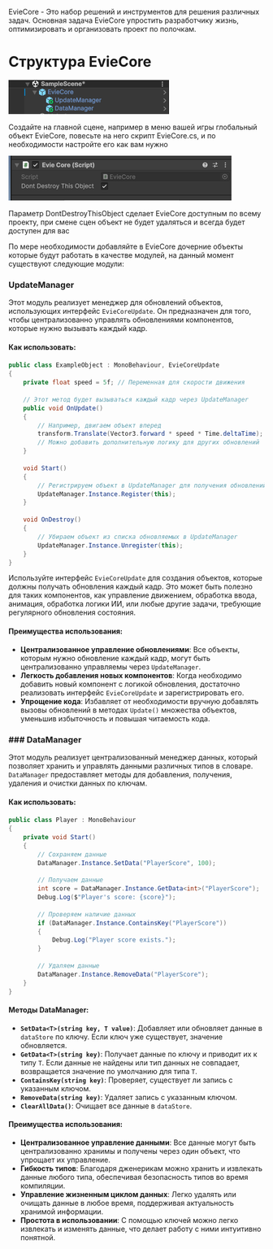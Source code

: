 
EvieCore - Это набор решений и инструментов для решения различных задач.
Основная задача EvieCore упростить разработчику жизнь, оптимизировать и организовать проект по полочкам.
# Структура EvieCore

![](docs/01.png)

Создайте на главной сцене, например в меню вашей игры глобальный объект EvieCore, повесьте на него скрипт EvieCore.cs, и по необходимости настройте его как вам нужно

![](docs/02.png)

Параметр DontDestroyThisObject сделает EvieCore доступным по всему проекту, при смене сцен объект не будет удаляться и всегда будет доступен для вас

По мере необходимости добавляйте в EvieCore дочерние объекты которые будут работать в качестве модулей, на данный момент существуют следующие модули:

### UpdateManager

Этот модуль реализует менеджер для обновлений объектов, использующих интерфейс `EvieCoreUpdate`. Он предназначен для того, чтобы централизованно управлять обновлениями компонентов, которые нужно вызывать каждый кадр. 
#### Как использовать:

```csharp
public class ExampleObject : MonoBehaviour, EvieCoreUpdate
{
    private float speed = 5f; // Переменная для скорости движения

    // Этот метод будет вызываться каждый кадр через UpdateManager
    public void OnUpdate()
    {
        // Например, двигаем объект вперед
        transform.Translate(Vector3.forward * speed * Time.deltaTime);
        // Можно добавить дополнительную логику для других обновлений
    }

    void Start()
    {
        // Регистрируем объект в UpdateManager для получения обновлений
        UpdateManager.Instance.Register(this);
    }

    void OnDestroy()
    {
        // Убираем объект из списка обновляемых в UpdateManager
        UpdateManager.Instance.Unregister(this);
    }
}
```

Используйте интерфейс `EvieCoreUpdate` для создания объектов, которые должны получать обновления каждый кадр. Это может быть полезно для таких компонентов, как управление движением, обработка ввода, анимация, обработка логики ИИ, или любые другие задачи, требующие регулярного обновления состояния.
#### Преимущества использования:

- **Централизованное управление обновлениями**: Все объекты, которым нужно обновление каждый кадр, могут быть централизованно управляемы через `UpdateManager`.
- **Легкость добавления новых компонентов**: Когда необходимо добавить новый компонент с логикой обновления, достаточно реализовать интерфейс `EvieCoreUpdate` и зарегистрировать его.
- **Упрощение кода**: Избавляет от необходимости вручную добавлять вызовы обновлений в методах `Update()` множества объектов, уменьшив избыточность и повышая читаемость кода.
### ### DataManager

Этот модуль реализует централизованный менеджер данных, который позволяет хранить и управлять данными различных типов в словаре. `DataManager` предоставляет методы для добавления, получения, удаления и очистки данных по ключам.

#### Как использовать:

```csharp
public class Player : MonoBehaviour
{
    private void Start()
    {
        // Сохраняем данные
        DataManager.Instance.SetData("PlayerScore", 100);
        
        // Получаем данные
        int score = DataManager.Instance.GetData<int>("PlayerScore");
        Debug.Log($"Player's score: {score}");

        // Проверяем наличие данных
        if (DataManager.Instance.ContainsKey("PlayerScore"))
        {
            Debug.Log("Player score exists.");
        }
        
        // Удаляем данные
        DataManager.Instance.RemoveData("PlayerScore");
    }
}

```

#### Методы DataManager:

- **`SetData<T>(string key, T value)`**: Добавляет или обновляет данные в `dataStore` по ключу. Если ключ уже существует, значение обновляется.
- **`GetData<T>(string key)`**: Получает данные по ключу и приводит их к типу `T`. Если данные не найдены или тип данных не совпадает, возвращается значение по умолчанию для типа `T`.
- **`ContainsKey(string key)`**: Проверяет, существует ли запись с указанным ключом.
- **`RemoveData(string key)`**: Удаляет запись с указанным ключом.
- **`ClearAllData()`**: Очищает все данные в `dataStore`.

#### Преимущества использования:

- **Централизованное управление данными**: Все данные могут быть централизованно хранимы и получены через один объект, что упрощает их управление.
- **Гибкость типов**: Благодаря дженерикам можно хранить и извлекать данные любого типа, обеспечивая безопасность типов во время компиляции.
- **Управление жизненным циклом данных**: Легко удалять или очищать данные в любое время, поддерживая актуальность хранимой информации.
- **Простота в использовании**: С помощью ключей можно легко извлекать и изменять данные, что делает работу с ними интуитивно понятной.







